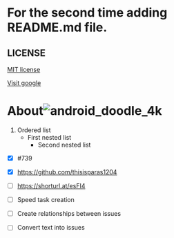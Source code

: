 # For the second time adding README.md file.


## LICENSE

[MIT license](LICENSE)

[Visit google](https://www.google.com)

# About![android_doodle_4k](https://github.com/thisisparas1204/Learning_git/assets/116245879/73d3b56d-4b45-4cca-81bb-bce47b32f31d)

1. Ordered list
    - First nested list
      - Second nested list

- [x] #739
- [x] https://github.com/thisisparas1204

- [ ] https://shorturl.at/esFI4
- [ ] Speed task creation
- [ ] Create relationships between issues
- [ ] Convert text into issues
